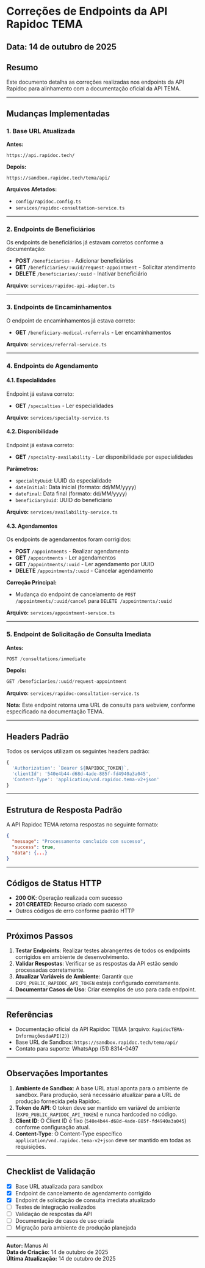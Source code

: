 # Correções de Endpoints da API Rapidoc TEMA

## Data: 14 de outubro de 2025

## Resumo

Este documento detalha as correções realizadas nos endpoints da API Rapidoc para alinhamento com a documentação oficial da API TEMA.

---

## Mudanças Implementadas

### 1. Base URL Atualizada

**Antes:**
```
https://api.rapidoc.tech/
```

**Depois:**
```
https://sandbox.rapidoc.tech/tema/api/
```

**Arquivos Afetados:**
- `config/rapidoc.config.ts`
- `services/rapidoc-consultation-service.ts`

---

### 2. Endpoints de Beneficiários

Os endpoints de beneficiários já estavam corretos conforme a documentação:

- **POST** `/beneficiaries` - Adicionar beneficiários
- **GET** `/beneficiaries/:uuid/request-appointment` - Solicitar atendimento
- **DELETE** `/beneficiaries/:uuid` - Inativar beneficiário

**Arquivo:** `services/rapidoc-api-adapter.ts`

---

### 3. Endpoints de Encaminhamentos

O endpoint de encaminhamentos já estava correto:

- **GET** `/beneficiary-medical-referrals` - Ler encaminhamentos

**Arquivo:** `services/referral-service.ts`

---

### 4. Endpoints de Agendamento

#### 4.1. Especialidades

Endpoint já estava correto:

- **GET** `/specialties` - Ler especialidades

**Arquivo:** `services/specialty-service.ts`

#### 4.2. Disponibilidade

Endpoint já estava correto:

- **GET** `/specialty-availability` - Ler disponibilidade por especialidades

**Parâmetros:**
- `specialtyUuid`: UUID da especialidade
- `dateInitial`: Data inicial (formato: dd/MM/yyyy)
- `dateFinal`: Data final (formato: dd/MM/yyyy)
- `beneficiaryUuid`: UUID do beneficiário

**Arquivo:** `services/availability-service.ts`

#### 4.3. Agendamentos

Os endpoints de agendamentos foram corrigidos:

- **POST** `/appointments` - Realizar agendamento
- **GET** `/appointments` - Ler agendamentos
- **GET** `/appointments/:uuid` - Ler agendamento por UUID
- **DELETE** `/appointments/:uuid` - Cancelar agendamento

**Correção Principal:**
- Mudança do endpoint de cancelamento de `POST /appointments/:uuid/cancel` para `DELETE /appointments/:uuid`

**Arquivo:** `services/appointment-service.ts`

---

### 5. Endpoint de Solicitação de Consulta Imediata

**Antes:**
```typescript
POST /consultations/immediate
```

**Depois:**
```typescript
GET /beneficiaries/:uuid/request-appointment
```

**Arquivo:** `services/rapidoc-consultation-service.ts`

**Nota:** Este endpoint retorna uma URL de consulta para webview, conforme especificado na documentação TEMA.

---

## Headers Padrão

Todos os serviços utilizam os seguintes headers padrão:

```typescript
{
  'Authorization': `Bearer ${RAPIDOC_TOKEN}`,
  'clientId': '540e4b44-d68d-4ade-885f-fd4940a3a045',
  'Content-Type': 'application/vnd.rapidoc.tema-v2+json'
}
```

---

## Estrutura de Resposta Padrão

A API Rapidoc TEMA retorna respostas no seguinte formato:

```json
{
  "message": "Processamento concluido com sucesso",
  "success": true,
  "data": {...}
}
```

---

## Códigos de Status HTTP

- **200 OK**: Operação realizada com sucesso
- **201 CREATED**: Recurso criado com sucesso
- Outros códigos de erro conforme padrão HTTP

---

## Próximos Passos

1. **Testar Endpoints**: Realizar testes abrangentes de todos os endpoints corrigidos em ambiente de desenvolvimento.
2. **Validar Respostas**: Verificar se as respostas da API estão sendo processadas corretamente.
3. **Atualizar Variáveis de Ambiente**: Garantir que `EXPO_PUBLIC_RAPIDOC_API_TOKEN` esteja configurado corretamente.
4. **Documentar Casos de Uso**: Criar exemplos de uso para cada endpoint.

---

## Referências

- Documentação oficial da API Rapidoc TEMA (arquivo: `RapidocTEMA-InformaçõesdaAPI(2)`)
- Base URL de Sandbox: `https://sandbox.rapidoc.tech/tema/api/`
- Contato para suporte: WhatsApp (51) 8314-0497

---

## Observações Importantes

1. **Ambiente de Sandbox**: A base URL atual aponta para o ambiente de sandbox. Para produção, será necessário atualizar para a URL de produção fornecida pela Rapidoc.
2. **Token de API**: O token deve ser mantido em variável de ambiente (`EXPO_PUBLIC_RAPIDOC_API_TOKEN`) e nunca hardcoded no código.
3. **Client ID**: O Client ID é fixo (`540e4b44-d68d-4ade-885f-fd4940a3a045`) conforme configuração atual.
4. **Content-Type**: O Content-Type específico `application/vnd.rapidoc.tema-v2+json` deve ser mantido em todas as requisições.

---

## Checklist de Validação

- [x] Base URL atualizada para sandbox
- [x] Endpoint de cancelamento de agendamento corrigido
- [x] Endpoint de solicitação de consulta imediata atualizado
- [ ] Testes de integração realizados
- [ ] Validação de respostas da API
- [ ] Documentação de casos de uso criada
- [ ] Migração para ambiente de produção planejada

---

**Autor:** Manus AI  
**Data de Criação:** 14 de outubro de 2025  
**Última Atualização:** 14 de outubro de 2025

